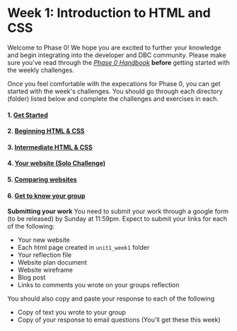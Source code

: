 # Week 1: Introduction to HTML and CSS

Welcome to Phase 0! We hope you are excited to further your knowledge and begin integrating into the developer and DBC community. Please make sure you've read through the <a href="https://github.com/devbootcamp/phase_0_handbook" target="_blank"> *Phase 0 Handbook*</a> **before** getting started with the weekly challenges. 

Once you feel comfortable with the expecations for Phase 0, you can get started with the week's challenges. You should go through each directory (folder) listed below and complete the challenges and exercises in each.  

#### 1. <a href="1_Get_Started/" target="_blank">Get Started</a>
#### 2. <a href="2_Beginning_HTML_CSS/" target="_blank">Beginning HTML & CSS</a>
#### 3. <a href="3_Intermediate_HTML_CSS/" target="_blank">Intermediate HTML & CSS</a>
#### 4. <a href="4_Your_Own_Website_Solo_Challenge" target="_blank">Your website **(Solo Challenge)**</a>
#### 5. <a href="5_Comparing_Websites" target="_blank">Comparing websites</a>
#### 6. <a href="6_Get_to_know_your_group" target="_blank">Get to know your group</a>
<!-- #### 7. <a href="7_Cultural_Awareness" target="_blank">Cultural Awareness</a> -->

**Submitting your work**
You need to submit your work through a google form (to be released)<!--a href="https://docs.google.com/a/devbootcamp.com/forms/d/1ZnjWLxOqcIg92upyYGlD-7kmJzAdpTbjezHB1YQ34fY/viewform" target="_blank"> this form</a>--> by Sunday at 11:59pm. Expect to submit your links for each of the following:

* Your new website
* Each html page created in `unit1_week1` folder
* Your reflection file
* Website plan document
* Website wireframe
* Blog post
* Links to comments you wrote on your groups reflection

You should also copy and paste your response to each of the following
* Copy of text you wrote to your group
* Copy of your response to email questions (You'll get these this week)


<!-- <a href="" target="_blank"></a> -->